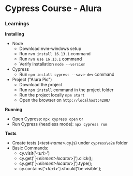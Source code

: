 # Cypress Course - Alura

### Learnings

**Installing**
- Node
    - Download nvm-windows setup
    - Run `nvm install 16.13.1` command
    - Run `nvm use 16.13.1` command
    - Verify installation `node --version`
- Cypress
    - Run `npm install cypress --save-dev` command
- Project ("Alura Pic")
    - Download the project
    - Run `npm install` command in the project folder
    - Run the project locally `npm start`
    - Open the browser on `http://localhost:4200/`
    
**Running**
- Open Cypress: `npx cypress open`
or
- Run Cypress (headless mode): `npx cypress run`

**Tests**
- Create tests (<*test-name*>.cy.js) under `cypress\e2e` folder
- Basic Commands:
    - cy.visit('<*url*>')
    - cy.get('[<*element-locator*>]').click();
    - cy.get('[<*element-locator*>]').type();
    -  cy.contains('<*text*>').should('be.visible');
